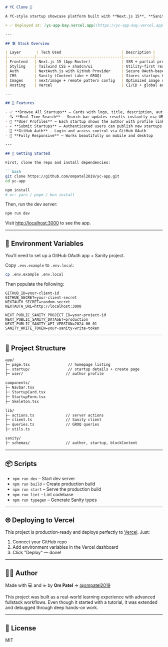 ````md
# YC Clone 🦄

A YC-style startup showcase platform built with **Next.js 15**, **Sanity CMS**, **Tailwind CSS**, and **GitHub authentication**. Users can explore startups, search in real-time, and post their own — all backed by a modern fullstack stack.

> ✅ Deployed at: [yc-app-bay.vercel.app](https://yc-app-bay.vercel.app)

---

## 🛠️ Stack Overview

| Layer       | Tech Used                           | Description |
|------------|--------------------------------------|-------------|
| Frontend   | Next.js 15 (App Router)              | SSR + partial pre-rendering |
| Styling    | Tailwind CSS + shadcn/ui             | Utility-first responsive styling |
| Auth       | NextAuth.js with GitHub Provider     | Secure OAuth-based login |
| CMS        | Sanity (Content Lake + GROQ)         | Stores startups & user data |
| Images     | next/image + remote pattern config   | Optimized image delivery |
| Hosting    | Vercel                               | CI/CD + global edge network |

---

## 🚀 Features

- ✅ **Browse All Startups** – Cards with logo, title, description, author, and views
- 🔍 **Real-Time Search** – Search bar updates results instantly via URL params
- 👤 **User Profiles** – Each startup shows the author with profile linking
- ✍️ **Submit Startups** – Authenticated users can publish new startups
- 🔐 **GitHub Auth** – Login and access control via GitHub OAuth
- 💨 **Fully Responsive** – Works beautifully on mobile and desktop

---

## 🧪 Getting Started

First, clone the repo and install dependencies:

```bash
git clone https://github.com/ompatel2019/yc-app.git
cd yc-app

npm install
# or: yarn / pnpm / bun install
````

Then, run the dev server:

```bash
npm run dev
```

Visit [http://localhost:3000](http://localhost:3000) to see the app.

---

## 🔐 Environment Variables

You’ll need to set up a GitHub OAuth app + Sanity project.

Copy `.env.example` to `.env.local`:

```bash
cp .env.example .env.local
```

Then populate the following:

```env
GITHUB_ID=your-client-id
GITHUB_SECRET=your-client-secret
NEXTAUTH_SECRET=random-secret
NEXTAUTH_URL=http://localhost:3000

NEXT_PUBLIC_SANITY_PROJECT_ID=your-project-id
NEXT_PUBLIC_SANITY_DATASET=production
NEXT_PUBLIC_SANITY_API_VERSION=2024-06-01
SANITY_WRITE_TOKEN=your-sanity-write-token
```

---

## 🧱 Project Structure

```txt
app/
├─ page.tsx                 // homepage listing
├─ startup/                 // startup details + create page
├─ user/                   // author profile

components/
├─ Navbar.tsx
├─ StartupCard.tsx
├─ StartupForm.tsx
├─ Skeleton.tsx

lib/
├─ actions.ts              // server actions
├─ client.ts               // Sanity client
├─ queries.ts              // GROQ queries
├─ utils.ts

sanity/
├─ schemas/                // author, startup, blockContent
```

---

## 📦 Scripts

* `npm run dev` – Start dev server
* `npm run build` – Create production build
* `npm run start` – Serve the production build
* `npm run lint` – Lint codebase
* `npm run typegen` – Generate Sanity types

---

## 🌐 Deploying to Vercel

This project is production-ready and deploys perfectly to [Vercel](https://vercel.com). Just:

1. Connect your GitHub repo
2. Add environment variables in the Vercel dashboard
3. Click "Deploy" — done!

---

## 👨‍💻 Author

Made with 💻 and ☕ by **Om Patel**
→ [@ompatel2019](https://github.com/ompatel2019)

This project was built as a real-world learning experience with advanced fullstack workflows. Even though it started with a tutorial, it was extended and debugged through deep hands-on work.

---

## 📜 License

MIT

```
